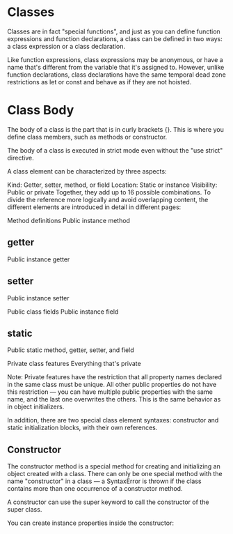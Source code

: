# Classes
Classes are in fact "special functions", and just as you can define function expressions and function declarations, a class can be defined in two ways: a class expression or a class declaration.

Like function expressions, class expressions may be anonymous, or have a name that's different from the variable that it's assigned to. However, unlike function declarations, class declarations have the same temporal dead zone restrictions as let or const and behave as if they are not hoisted.

# Class Body
The body of a class is the part that is in curly brackets {}. This is where you define class members, such as methods or constructor.

The body of a class is executed in strict mode even without the "use strict" directive.

A class element can be characterized by three aspects:

Kind: Getter, setter, method, or field
Location: Static or instance
Visibility: Public or private
Together, they add up to 16 possible combinations. To divide the reference more logically and avoid overlapping content, the different elements are introduced in detail in different pages:

Method definitions
Public instance method

## getter
Public instance getter

## setter
Public instance setter

Public class fields
Public instance field

## static
Public static method, getter, setter, and field

Private class features
Everything that's private

Note: Private features have the restriction that all property names declared in the same class must be unique. All other public properties do not have this restriction — you can have multiple public properties with the same name, and the last one overwrites the others. This is the same behavior as in object initializers.

In addition, there are two special class element syntaxes: constructor and static initialization blocks, with their own references.

## Constructor
The constructor method is a special method for creating and initializing an object created with a class. There can only be one special method with the name "constructor" in a class — a SyntaxError is thrown if the class contains more than one occurrence of a constructor method.

A constructor can use the super keyword to call the constructor of the super class.

You can create instance properties inside the constructor: